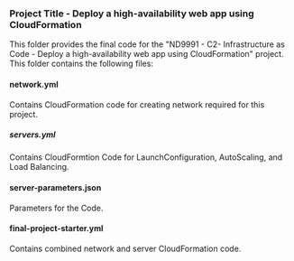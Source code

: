 ### Project Title - Deploy a high-availability web app using CloudFormation

This folder provides the final code for the "ND9991 - C2- Infrastructure as Code - Deploy a high-availability web app using CloudFormation" project. This folder contains the following files:

#### network.yml

Contains CloudFormation code for creating network required for this project.

##### servers.yml

Contains CloudFormtion Code for LaunchConfiguration, AutoScaling, and Load Balancing.

#### server-parameters.json

Parameters for the Code.

#### final-project-starter.yml

Contains combined network and server CloudFormation code.
